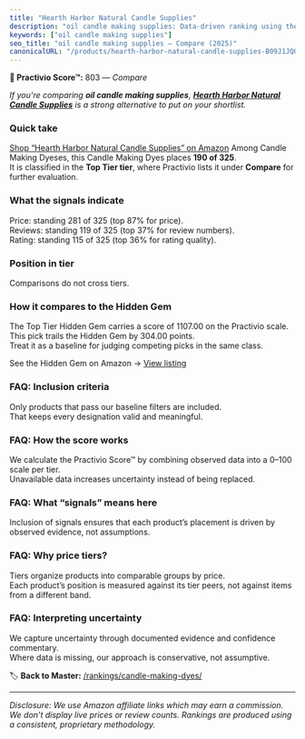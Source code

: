 ```yaml
---
title: "Hearth Harbor Natural Candle Supplies"
description: "oil candle making supplies: Data-driven ranking using the Practivio Score™. Positioned by quality, value, demand, findability, momentum."
keywords: ["oil candle making supplies"]
seo_title: "oil candle making supplies — Compare (2025)"
canonicalURL: "/products/hearth-harbor-natural-candle-supplies-B09J1JQQPR/"
---
```


**🛒 Practivio Score™:** 803 — _Compare_


*If you're comparing **oil candle making supplies**, **[Hearth Harbor Natural Candle Supplies](https://www.amazon.com/dp/B09J1JQQPR?tag=practivio-20)** is a strong alternative to put on your shortlist.*
### Quick take
[Shop “Hearth Harbor Natural Candle Supplies” on Amazon](https://www.amazon.com/dp/B09J1JQQPR?tag=practivio-20)
Among Candle Making Dyeses, this Candle Making Dyes places **190 of 325**.  
It is classified in the **Top Tier tier**, where Practivio lists it under **Compare** for further evaluation.

### What the signals indicate
Price: standing 281 of 325 (top 87% for price).  
Reviews: standing 119 of 325 (top 37% for review numbers).  
Rating: standing 115 of 325 (top 36% for rating quality).  

### Position in tier
Comparisons do not cross tiers.

### How it compares to the Hidden Gem
The Top Tier Hidden Gem carries a score of 1107.00 on the Practivio scale.  
This pick trails the Hidden Gem by 304.00 points.  
Treat it as a baseline for judging competing picks in the same class.  

See the Hidden Gem on Amazon → [View listing](https://www.amazon.com/dp/B07WRDQ373?tag=practivio-20)

### FAQ: Inclusion criteria
Only products that pass our baseline filters are included.  
That keeps every designation valid and meaningful.

### FAQ: How the score works
We calculate the Practivio Score™ by combining observed data into a 0–100 scale per tier.  
Unavailable data increases uncertainty instead of being replaced.

### FAQ: What “signals” means here
Inclusion of signals ensures that each product’s placement is driven by observed evidence, not assumptions.

### FAQ: Why price tiers?
Tiers organize products into comparable groups by price.  
Each product’s position is measured against its tier peers, not against items from a different band.

### FAQ: Interpreting uncertainty
We capture uncertainty through documented evidence and confidence commentary.  
Where data is missing, our approach is conservative, not assumptive.

<!-- Missing template for Compare/CompareWithinPriceClass -->


🏷️ **Back to Master:** [/rankings/candle-making-dyes/](/rankings/candle-making-dyes/)

---
_Disclosure: We use Amazon affiliate links which may earn a commission. We don’t display live prices or review counts. Rankings are produced using a consistent, proprietary methodology._
